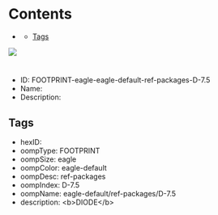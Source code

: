 



Contents
========

* [](#)
	* [Tags](#tags)
  
![][im]
# 

- ID: FOOTPRINT-eagle-eagle-default-ref-packages-D-7.5
- Name: 
- Description: 

## Tags

- hexID: 
- oompType: FOOTPRINT
- oompSize: eagle
- oompColor: eagle-default
- oompDesc: ref-packages
- oompIndex: D-7.5
- oompName: eagle-default/ref-packages/D-7.5
- description: &lt;b&gt;DIODE&lt;/b&gt;



[im]: image.png
